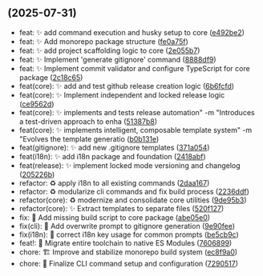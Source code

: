 ## (2025-07-31)

- feat: ✨ add command execution and husky setup to core ([e492be2](https://github.com/YagoBorba/StackCode/commit/e492be2))
- feat: ✨ Add monorepo package structure ([fe0a75f](https://github.com/YagoBorba/StackCode/commit/fe0a75f))
- feat: ✨ add project scaffolding logic to core ([2e055b7](https://github.com/YagoBorba/StackCode/commit/2e055b7))
- feat: ✨ Implement 'generate gitignore' command ([8888df9](https://github.com/YagoBorba/StackCode/commit/8888df9))
- feat: ✨ Implement commit validator and configure TypeScript for core package ([2c18c65](https://github.com/YagoBorba/StackCode/commit/2c18c65))
- feat(core): ✨ add and test github release creation logic ([6b6fcfd](https://github.com/YagoBorba/StackCode/commit/6b6fcfd))
- feat(core): ✨ Implement independent and locked release logic ([ce9562d](https://github.com/YagoBorba/StackCode/commit/ce9562d))
- feat(core): ✨ implements and tests release automation" -m "Introduces a test-driven approach to enha ([51387b8](https://github.com/YagoBorba/StackCode/commit/51387b8))
- feat(core): ✨ implements intelligent, composable template system" -m "Evolves the template generatio ([b0b131e](https://github.com/YagoBorba/StackCode/commit/b0b131e))
- feat(gitignore): ✨ add new .gitignore templates ([371a054](https://github.com/YagoBorba/StackCode/commit/371a054))
- feat(i18n): ✨ add i18n package and foundation ([2418abf](https://github.com/YagoBorba/StackCode/commit/2418abf))
- feat(release): ✨ implement locked mode versioning and changelog ([205226b](https://github.com/YagoBorba/StackCode/commit/205226b))
- refactor: ♻️ apply i18n to all existing commands ([2daa167](https://github.com/YagoBorba/StackCode/commit/2daa167))
- refactor: ♻️ modularize cli commands and fix build process ([2236ddf](https://github.com/YagoBorba/StackCode/commit/2236ddf))
- refactor(core): ♻️ modernize and consolidate core utilities ([9de95b3](https://github.com/YagoBorba/StackCode/commit/9de95b3))
- refactor(core): ✨ Extract templates to separate files ([520f127](https://github.com/YagoBorba/StackCode/commit/520f127))
- fix: 🐛 Add missing build script to core package ([abe05e0](https://github.com/YagoBorba/StackCode/commit/abe05e0))
- fix(cli): 🚸 Add overwrite prompt to gitignore generation ([9e90fee](https://github.com/YagoBorba/StackCode/commit/9e90fee))
- fix(i18n): 🐛 correct i18n key usage for common prompts ([be5cb9c](https://github.com/YagoBorba/StackCode/commit/be5cb9c))
- feat!: 🚀 Migrate entire toolchain to native ES Modules ([7606899](https://github.com/YagoBorba/StackCode/commit/7606899))
- chore: 🏗️ Improve and stabilize monorepo build system ([ec8f9a0](https://github.com/YagoBorba/StackCode/commit/ec8f9a0))
- chore: 🔧 Finalize CLI command setup and configuration ([7290517](https://github.com/YagoBorba/StackCode/commit/7290517))
